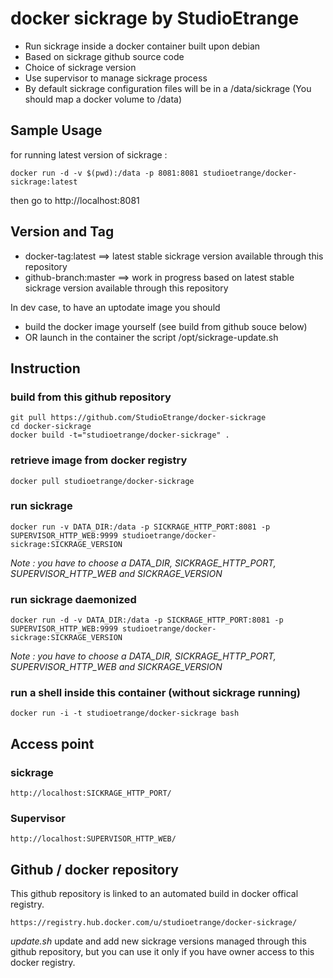 # docker sickrage by StudioEtrange

* Run sickrage inside a docker container built upon debian
* Based on sickrage github source code
* Choice of sickrage version
* Use supervisor to manage sickrage process
* By default sickrage configuration files will be in a /data/sickrage (You should map a docker volume to /data)


## Sample Usage

for running latest version of sickrage :

	docker run -d -v $(pwd):/data -p 8081:8081 studioetrange/docker-sickrage:latest

then go to http://localhost:8081

## Version and Tag

* docker-tag:latest ==> latest stable sickrage version available through this repository
* github-branch:master ==> work in progress based on latest stable sickrage version available through this repository

In dev case, to have an uptodate image you should
* build the docker image yourself (see build from github souce below)
* OR launch in the container the script /opt/sickrage-update.sh


## Instruction

### build from this github repository

	git pull https://github.com/StudioEtrange/docker-sickrage
	cd docker-sickrage
	docker build -t="studioetrange/docker-sickrage" .

### retrieve image from docker registry

	docker pull studioetrange/docker-sickrage

### run sickrage 
	
	docker run -v DATA_DIR:/data -p SICKRAGE_HTTP_PORT:8081 -p SUPERVISOR_HTTP_WEB:9999 studioetrange/docker-sickrage:SICKRAGE_VERSION

_Note : you have to choose a DATA_DIR, SICKRAGE_HTTP_PORT, SUPERVISOR_HTTP_WEB and SICKRAGE_VERSION_

### run sickrage daemonized

	docker run -d -v DATA_DIR:/data -p SICKRAGE_HTTP_PORT:8081 -p SUPERVISOR_HTTP_WEB:9999 studioetrange/docker-sickrage:SICKRAGE_VERSION

_Note : you have to choose a DATA_DIR, SICKRAGE_HTTP_PORT, SUPERVISOR_HTTP_WEB and SICKRAGE_VERSION_

### run a shell inside this container (without sickrage running)

	docker run -i -t studioetrange/docker-sickrage bash

## Access point

### sickrage

	http://localhost:SICKRAGE_HTTP_PORT/

### Supervisor

	http://localhost:SUPERVISOR_HTTP_WEB/

## Github / docker repository

This github repository is linked to an automated build in docker offical registry.

	https://registry.hub.docker.com/u/studioetrange/docker-sickrage/

_update.sh_ update and add new sickrage versions managed through this github repository, but you can use it only if you have owner access to this docker registry. 
